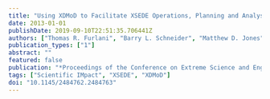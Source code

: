 ```yaml
---
title: "Using XDMoD to Facilitate XSEDE Operations, Planning and Analysis"
date: 2013-01-01
publishDate: 2019-09-10T22:51:35.706441Z
authors: ["Thomas R. Furlani", "Barry L. Schneider", "Matthew D. Jones", "John Towns", "David L. Hart", "Steven M. Gallo", "Robert L. DeLeon", "Charng-Da Lu", "Amin Ghadersohi", "Ryan J. Gentner", "Abani K. Patra", "Gregor von Laszewski", "Fugang Wang", "Jeffrey T. Palmer", "Nikolay Simakov"]
publication_types: ["1"]
abstract: ""
featured: false
publication: "*Proceedings of the Conference on Extreme Science and Engineering Discovery Environment: Gateway to Discovery*"
tags: ["Scientific IMpact", "XSEDE", "XDMoD"]
doi: "10.1145/2484762.2484763"
---
```


